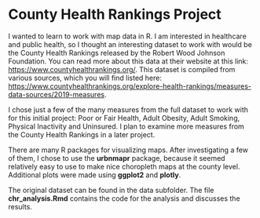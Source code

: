 # County Health Rankings Project

I wanted to learn to work with map data in R. I am interested in healthcare and public health, so I thought an interesting dataset to work with would be the County Health Rankings released by the Robert Wood Johnson Foundation. You can read more about this data at their website at this link: https://www.countyhealthrankings.org/. This dataset is compiled from various sources, which you will find listed here: https://www.countyhealthrankings.org/explore-health-rankings/measures-data-sources/2019-measures. 

I chose just a few of the many measures from the full dataset to work with for this initial project: Poor or Fair Health, Adult Obesity, Adult Smoking, Physical Inactivity and Uninsured. I plan to examine more measures from the County Health Rankings in a later project.

There are many R packages for visualizing maps. After investigating a few of them, I chose to use the **urbnmapr** package, because it seemed relatively easy to use to make nice choropleth maps at the county level. Additional plots were made using **ggplot2** and **plotly**.

The original dataset can be found in the data subfolder. The file **chr_analysis.Rmd** contains the code for the analysis and discusses the results.
